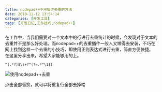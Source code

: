 ```yaml
---
title: nodepad++不用插件去重的方法
date: 2018-11-12 13:54:14
categories: [开发工具]
tags: [开发日记,工作技巧,nodepad++]
---
```


在工作中，当我们需要对一个文本中的行进行去重统计的时候，会发现对于文本的去重并不是那么好处理。而nodepad++的去重插件一般人又懒得去安装，不巧在网上找到这样一个去重的小技巧，即使用正则表达式进行去重，简直方便快捷。
在这里分享出来，希望大家能够用的上。
```
^(.*?)$\s+?^(?=.*^\1$)
```
![使用nodepad++去重](https://blog.yimik.com/wp-content/uploads/2015/11/rm_duplicate_rows.png)

点击全部替换，就可以将重复行全部去掉喽
